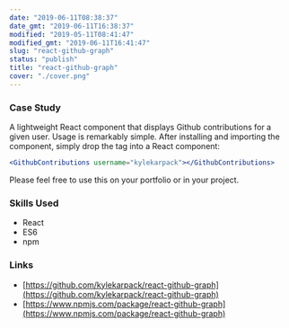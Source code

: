```yaml
---
date: "2019-06-11T08:38:37"
date_gmt: "2019-06-11T16:38:37"
modified: "2019-05-11T08:41:47"
modified_gmt: "2019-06-11T16:41:47"
slug: "react-github-graph"
status: "publish"
title: "react-github-graph"
cover: "./cover.png"
---
```

### Case Study

A lightweight React component that displays Github contributions for a given user. Usage is remarkably simple. After installing and importing the component, simply drop the tag into a React component:

```jsx
<GithubContributions username="kylekarpack"></GithubContributions>
```
Please feel free to use this on your portfolio or in your project.

### Skills Used

- React
- ES6
- npm

### Links

- [https://github.com/kylekarpack/react-github-graph](https://github.com/kylekarpack/react-github-graph)
- [https://www.npmjs.com/package/react-github-graph](https://www.npmjs.com/package/react-github-graph)